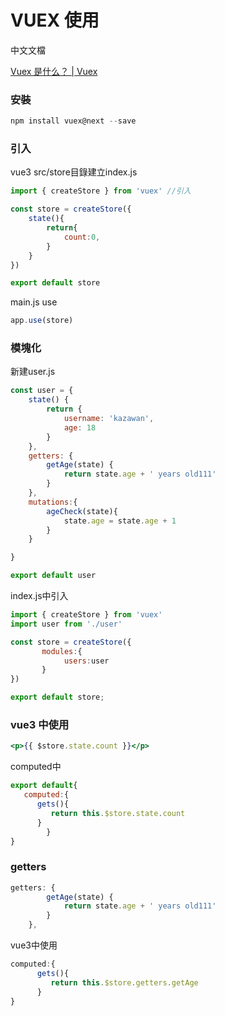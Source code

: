 # VUEX 使用

中文文檔

[Vuex 是什么？ | Vuex](https://vuex.vuejs.org/zh/)

### 安裝

```jsx
npm install vuex@next --save
```

### 引入

vue3 src/store目錄建立index.js

```jsx
import { createStore } from 'vuex' //引入

const store = createStore({
	state(){
		return{
			count:0,
		}
	}
})

export default store
```

main.js use 

```jsx
app.use(store)
```

### 模塊化

新建user.js

```jsx
const user = {
    state() {
        return {
            username: 'kazawan',
            age: 18
        }
    },
    getters: {
        getAge(state) {
            return state.age + ' years old111'
        }
    },
    mutations:{
        ageCheck(state){
            state.age = state.age + 1
        }
    }

}

export default user
```

index.js中引入

```jsx
import { createStore } from 'vuex'
import user from './user'

const store = createStore({
       modules:{
            users:user
       }
})

export default store;
```

### vue3 中使用

```jsx
<p>{{ $store.state.count }}</p>
```

computed中

```jsx
export default{
   computed:{
      gets(){
         return this.$store.state.count
      }
		}
}
```

### getters

```jsx
getters: {
        getAge(state) {
            return state.age + ' years old111'
        }
    },
```

vue3中使用

```jsx
computed:{
      gets(){
         return this.$store.getters.getAge
      }
}
```
